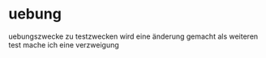 # uebung
uebungszwecke
zu testzwecken wird eine änderung gemacht
als weiteren test mache ich eine verzweigung
